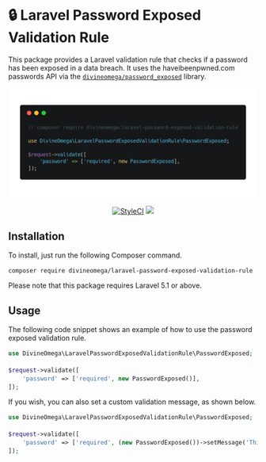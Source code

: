 # 🔒 Laravel Password Exposed Validation Rule

This package provides a Laravel validation rule that checks if a password has been exposed in a data breach. It uses the haveibeenpwned.com passwords API via the [`divineomega/password_exposed`](https://github.com/DivineOmega/password_exposed) library.

<p align="center">
    <img src="assets/images/laravel-password-exposed.png">
</p>

<p align="center">
    <a href="https://styleci.io/repos/131214375"><img src="https://styleci.io/repos/131214375/shield?branch=master" alt="StyleCI"></a>
    <a href="https://packagist.org/packages/divineomega/laravel-password-exposed-validation-rule/stats"><img src="https://img.shields.io/packagist/dt/divineomega/laravel-password-exposed-validation-rule.svg"/></a>
</p>

## Installation

To install, just run the following Composer command.

```
composer require divineomega/laravel-password-exposed-validation-rule
```

Please note that this package requires Laravel 5.1 or above.

## Usage

The following code snippet shows an example of how to use the password exposed validation rule.

```php
use DivineOmega\LaravelPasswordExposedValidationRule\PasswordExposed;

$request->validate([
    'password' => ['required', new PasswordExposed()],
]);
```

If you wish, you can also set a custom validation message, as shown below.

```php
use DivineOmega\LaravelPasswordExposedValidationRule\PasswordExposed;

$request->validate([
    'password' => ['required', (new PasswordExposed())->setMessage('This password is not secure.')],
]);
```
